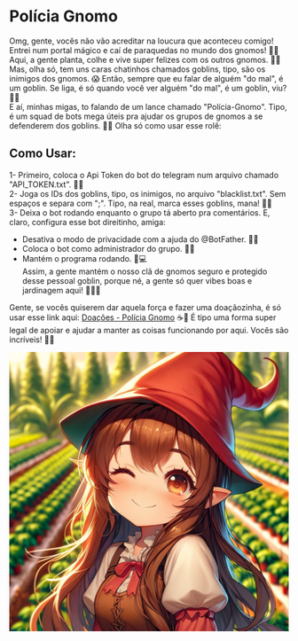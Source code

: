 # Polícia Gnomo
Omg, gente, vocês não vão acreditar na loucura que aconteceu comigo! Entrei num portal mágico e caí de paraquedas no mundo dos gnomos! 🍄✨ Aqui, a gente planta, colhe e vive super felizes com os outros gnomos. 🌿🌈 Mas, olha só, tem uns caras chatinhos chamados goblins, tipo, são os inimigos dos gnomos. 😱 Então, sempre que eu falar de alguém "do mal", é um goblin. Se liga, é só quando você ver alguém "do mal", é um goblin, viu? 👀👹  
E aí, minhas migas, to falando de um lance chamado "Polícia-Gnomo". Tipo, é um squad de bots mega úteis pra ajudar os grupos de gnomos a se defenderem dos goblins. 💪🤖 Olha só como usar esse rolê:  

## Como Usar:
1- Primeiro, coloca o Api Token do bot do telegram num arquivo chamado "API_TOKEN.txt". 🤖💬  
2- Joga os IDs dos goblins, tipo, os inimigos, no arquivo "blacklist.txt". Sem espaços e separa com ";". Tipo, na real, marca esses goblins, mana! 📝👀  
3- Deixa o bot rodando enquanto o grupo tá aberto pra comentários. E, claro, configura esse bot direitinho, amiga:  
  - Desativa o modo de privacidade com a ajuda do @BotFather. 🚫🔐  
  - Coloca o bot como administrador do grupo. 🤖👑  
  - Mantém o programa rodando. 🚀💻  
Assim, a gente mantém o nosso clã de gnomos seguro e protegido desse pessoal goblin, porque né, a gente só quer vibes boas e jardinagem aqui! 🌸🌼💖


Gente, se vocês quiserem dar aquela força e fazer uma doaçãozinha, é só usar esse link aqui: [Doações - Polícia Gnomo](https://ko-fi.com/policiagnomo) ☕🌟 É tipo uma forma super legal de apoiar e ajudar a manter as coisas funcionando por aqui. Vocês são incríveis! 💖🚀  

![Polícia_Gnomo](./policia_gnomo.jpg)
